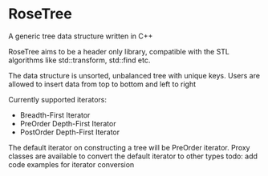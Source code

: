 # RoseTree
A generic tree data structure written in C++

RoseTree aims to be a header only library, compatible with the STL algorithms
like std::transform, std::find etc.

The data structure is unsorted, unbalanced tree with unique keys. Users are
allowed to insert data from top to bottom and left to right

Currently supported iterators:
* Breadth-First Iterator
* PreOrder Depth-First Iterator
* PostOrder Depth-First Iterator

The default iterator on constructing a tree will be PreOrder iterator. Proxy
classes are available to convert the default iterator to other types
todo: add code examples for iterator conversion


